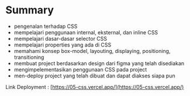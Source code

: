 # Summary

- pengenalan terhadap CSS
- mempelajari penggunaan internal, eksternal, dan inline CSS
- mempelajari dasar-dasar selector CSS
- mempelajari properties yang ada di CSS
- memahami konsep box-model, layouting, displaying, positioning, transitioning
- membuat project berdasarkan design dari figma yang telah disediakan
- mengimpelementasikan penggunaan CSS pada project
- men-deploy project yang telah dibuat dan dapat diakses siapa pun

Link Deployment : [https://05-css.vercel.app/](https://05-css.vercel.app/)